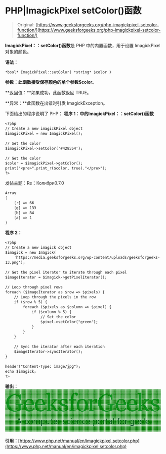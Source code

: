 # PHP|ImagickPixel setColor()函数

> Original: [https://www.geeksforgeeks.org/php-imagickpixel-setcolor-function/](https://www.geeksforgeeks.org/php-imagickpixel-setcolor-function/)

**ImagickPixel：：setColor()函数**是 PHP 中的内置函数，用于设置 ImagickPixel 对象的颜色。

**语法：**

```
*bool* ImagickPixel::setColor( *string* $color )
```

**参数：**此函数接受保存颜色的单个参数**$color**。

**返回值：**如果成功，此函数返回 TRUE。

**异常：**此函数在出错时引发 ImagickException。

下面给出的程序说明了 PHP：
**程序 1：**中的**ImagickPixel：：setColor()函数**

```
<?php
// Create a new imagickPixel object
$imagickPixel = new ImagickPixel();

// Set the color
$imagickPixel->setColor('#428554');

// Get the color
$color = $imagickPixel->getColor();
print("<pre>".print_r($color, true)."</pre>");
?>
```

发帖主题：Re：Колибри0.7.0

```
Array
(
    [r] => 66
    [g] => 133
    [b] => 84
    [a] => 1
)
```

**程序 2：**

```
<?php
// Create a new imagick object
$imagick = new Imagick(
    'https://media.geeksforgeeks.org/wp-content/uploads/geeksforgeeks-13.png');

// Get the pixel iterator to iterate through each pixel
$imageIterator = $imagick->getPixelIterator();

// Loop through pixel rows
foreach ($imageIterator as $row => $pixels) {
    // Loop through the pixels in the row
    if ($row % 5) {
        foreach ($pixels as $column => $pixel) {
            if ($column % 5) {
                // Set the color
                $pixel->setColor("green");
            }
        }
    }

    // Sync the iterator after each iteration
    $imageIterator->syncIterator();
}

header("Content-Type: image/jpg");
echo $imagick;
?>
```

**输出：**
![](img/5d971dbf0b58a12c4f6f9851f0ffc704.png)

**引用：**[https://www.php.net/manual/en/imagickpixel.setcolor.php](https://www.php.net/manual/en/imagickpixel.setcolor.php)